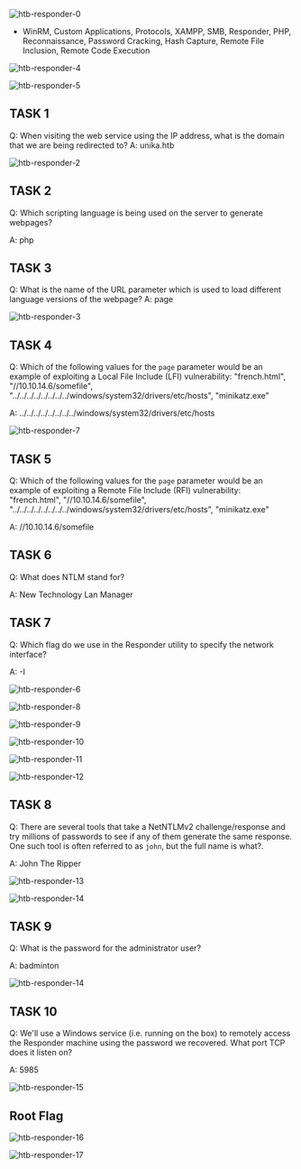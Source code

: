 
![htb-responder-0](https://github.com/user-attachments/assets/f93b8360-8992-4992-bd37-c37414e2e6f7)

- WinRM, Custom Applications, Protocols, XAMPP, SMB, Responder, PHP, Reconnaissance, Password Cracking, Hash Capture, Remote File Inclusion, Remote Code Execution


![htb-responder-4](https://github.com/user-attachments/assets/c1670118-394a-4a4d-9f95-192011a4956a)


![htb-responder-5](https://github.com/user-attachments/assets/8576e225-26af-4053-8882-645ac33742af)

## TASK 1

Q: When visiting the web service using the IP address, what is the domain that we are being redirected to?
A: unika.htb

![htb-responder-2](https://github.com/user-attachments/assets/11082c85-e89b-4153-8ba9-4430c7f60f66)

## TASK 2

Q: Which scripting language is being used on the server to generate webpages?

A: php


## TASK 3

Q: What is the name of the URL parameter which is used to load different language versions of the webpage?
A: page

![htb-responder-3](https://github.com/user-attachments/assets/6b9bf0f2-a8c2-49bb-8b93-fbc8e437af78)



## TASK 4

Q: Which of the following values for the `page` parameter would be an example of exploiting a Local File Include (LFI) vulnerability: "french.html", "//10.10.14.6/somefile", "../../../../../../../../windows/system32/drivers/etc/hosts", "minikatz.exe"

A: ../../../../../../../../windows/system32/drivers/etc/hosts


![htb-responder-7](https://github.com/user-attachments/assets/e44084a0-07a2-41bc-bd91-9ddf3b6a46cc)


## TASK 5

Q: Which of the following values for the `page` parameter would be an example of exploiting a Remote File Include (RFI) vulnerability: "french.html", "//10.10.14.6/somefile", "../../../../../../../../windows/system32/drivers/etc/hosts", "minikatz.exe"

A: //10.10.14.6/somefile


## TASK 6

Q:  What does NTLM stand for?

A: New Technology Lan Manager

## TASK 7

Q: Which flag do we use in the Responder utility to specify the network interface?

A: -I

![htb-responder-6](https://github.com/user-attachments/assets/f0c9d92a-3e7b-4910-97a0-fa1630ef88f5)


![htb-responder-8](https://github.com/user-attachments/assets/313e8c24-38c5-456b-a689-d2a651770c36)



![htb-responder-9](https://github.com/user-attachments/assets/7c965080-1a36-4940-8f05-bfecb674aa3b)

![htb-responder-10](https://github.com/user-attachments/assets/de10d345-1fc9-49bc-8352-9608f54d2c77)


![htb-responder-11](https://github.com/user-attachments/assets/fe8c6f16-735e-4871-b307-470eff65877f)


![htb-responder-12](https://github.com/user-attachments/assets/fedefd5b-ee7d-4058-8a55-5aa2c3ab6a48)




## TASK 8

Q: There are several tools that take a NetNTLMv2 challenge/response and try millions of passwords to see if any of them generate the same response. One such tool is often referred to as `john`, but the full name is what?.

A: John The Ripper



![htb-responder-13](https://github.com/user-attachments/assets/c930ff9a-c5a9-4fc9-aeb4-c4cb702aaa9a)


![htb-responder-14](https://github.com/user-attachments/assets/7cca0089-b3ad-4ee0-a682-695cfca1b62b)


## TASK 9

Q:  What is the password for the administrator user?

A: badminton


![htb-responder-14](https://github.com/user-attachments/assets/bba75e58-d0f6-4746-95ed-8976ac3acccd)

## TASK 10

Q: We'll use a Windows service (i.e. running on the box) to remotely access the Responder machine using the password we recovered. What port TCP does it listen on?

A: 5985

![htb-responder-15](https://github.com/user-attachments/assets/092f3bdc-813a-4102-b8a5-be25e3a62c86)


## Root Flag

![htb-responder-16](https://github.com/user-attachments/assets/f83482e5-ca8b-4f9e-a44c-74c9ace7c837)


![htb-responder-17](https://github.com/user-attachments/assets/66c04030-b7b2-4b23-9453-e6b9beaa1884)
